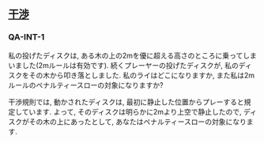 ## [干渉](810)

### QA-INT-1
私の投げたディスクは,
ある木の上の2mを優に超える高さのところに乗ってしまいました(2mルールは有効です).
続くプレーヤーの投げたディスクが,
私のディスクをその木から叩き落としました.
私のライはどこになりますか,
また私は2mルールのペナルティースローの対象になりますか?

干渉規則では,
動かされたディスクは,
最初に静止した位置からプレーすると規定しています.
よって,
そのディスクは明らかに2mより上空で静止したので,
ディスクがその木の上にあったとして,
あなたはペナルティースローの対象になります.
